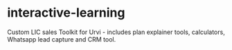 # interactive-learning
Custom LIC sales Toolkit for Urvi - includes plan explainer tools, calculators, Whatsapp lead capture and CRM tool.
